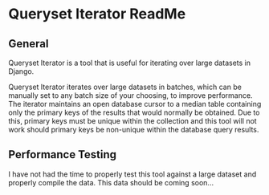 Queryset Iterator ReadMe
========================

General
-------

Queryset Iterator is a tool that is useful for iterating over large datasets
in Django.

Queryset Iterator iterates over large datasets in batches, which can be
manually set to any batch size of your choosing, to improve performance.
The iterator maintains an open database cursor to a median table containing
only the primary keys of the results that would normally be obtained. Due to
this, primary keys must be unique within the collection and this tool will
not work should primary keys be non-unique within the database query results.

Performance Testing
-------------------

I have not had the time to properly test this tool against a large dataset and
properly compile the data. This data should be coming soon...

